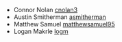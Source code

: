* Connor Nolan [cnolan3](https://github.com/cnolan3)
* Austin Smitherman [asmitherman](https://github.com/asmitherman)
* Matthew Samuel [matthewsamuel95](https://github.com/matthewsamuel95)
* Logan Makrle [logm](https://github.com/logm)
